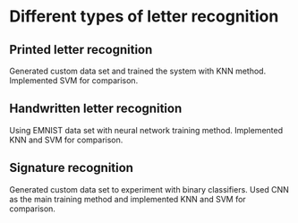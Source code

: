 # Different types of letter recognition

## Printed letter recognition
Generated custom data set and trained the system with KNN method. Implemented SVM for comparison.

## Handwritten letter recognition
Using EMNIST data set with neural network training method. Implemented KNN and SVM for comparison.

## Signature recognition
Generated custom data set to experiment with binary classifiers. Used CNN as the main training method and implemented KNN and SVM for comparison.
